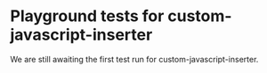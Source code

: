 # Playground tests for custom-javascript-inserter
We are still awaiting the first test run for custom-javascript-inserter.
